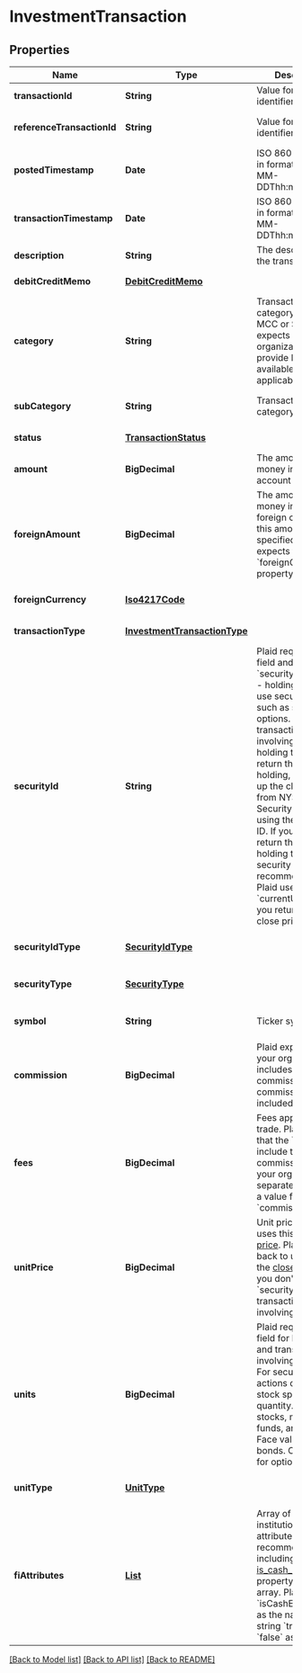 # InvestmentTransaction
## Properties

| Name | Type | Description | Notes |
|------------ | ------------- | ------------- | -------------|
| **transactionId** | **String** | Value for a unique identifier | [default to null] |
| **referenceTransactionId** | **String** | Value for a unique identifier | [optional] [default to null] |
| **postedTimestamp** | **Date** | ISO 8601 date-time in format &#39;YYYY-MM-DDThh:mm:ss.nnn[Z|[+|-]hh:mm]&#39; according to [IETF RFC3339](https://xml2rfc.tools.ietf.org/public/rfc/html/rfc3339.html#anchor14) | [optional] [default to null] |
| **transactionTimestamp** | **Date** | ISO 8601 date-time in format &#39;YYYY-MM-DDThh:mm:ss.nnn[Z|[+|-]hh:mm]&#39; according to [IETF RFC3339](https://xml2rfc.tools.ietf.org/public/rfc/html/rfc3339.html#anchor14) | [default to null] |
| **description** | **String** | The description of the transaction | [default to null] |
| **debitCreditMemo** | [**DebitCreditMemo**](DebitCreditMemo.md) |  | [default to null] |
| **category** | **String** | Transaction category, preferably MCC or SIC. Plaid expects your organization to provide MCC, if available and applicable.  | [optional] [default to null] |
| **subCategory** | **String** | Transaction category detail | [optional] [default to null] |
| **status** | [**TransactionStatus**](TransactionStatus.md) |  | [default to null] |
| **amount** | **BigDecimal** | The amount of money in the account currency | [default to null] |
| **foreignAmount** | **BigDecimal** | The amount of money in the foreign currency. If this amount is specified, then Plaid expects that the &#x60;foreignCurrency&#x60; property is also set. | [optional] [default to null] |
| **foreignCurrency** | [**Iso4217Code**](Iso4217Code.md) |  | [optional] [default to null] |
| **transactionType** | [**InvestmentTransactionType**](InvestmentTransactionType.md) |  | [default to null] |
| **securityId** | **String** | Plaid requires this field and &#x60;securityIdType&#x60; for: - holding types that use security IDs, such as stocks and options. - transactions involving such holding types. If you return this for a holding, Plaid looks up the close price from NYSE Group Security Master using the security ID. If you don&#39;t return this for a holding that uses security IDs (not recommended), Plaid uses the &#x60;currentUnitPrice&#x60; you return as the close price.  | [optional] [default to null] |
| **securityIdType** | [**SecurityIdType**](SecurityIdType.md) |  | [optional] [default to null] |
| **securityType** | [**SecurityType**](SecurityType.md) |  | [optional] [default to null] |
| **symbol** | **String** | Ticker symbol | [optional] [default to null] |
| **commission** | **BigDecimal** | Plaid expects that your organization includes a value for commission if the commission isn&#39;t included in &#x60;fees&#x60;.  | [optional] [default to null] |
| **fees** | **BigDecimal** | Fees applied to the trade. Plaid expects that the &#x60;fees&#x60; include the commission, unless your organization separately provides a value for &#x60;commission&#x60;.  | [default to null] |
| **unitPrice** | **BigDecimal** | Unit price. Plaid uses this as the [price](https://plaid.com/docs/api/products/investments/#investments-transactions-get-response-investment-transactions-price). Plaid falls back to using this as the [close price](https://plaid.com/docs/api/products/investments/#investments-transactions-get-response-securities-close-price) if you don&#39;t return &#x60;securityId&#x60; for transactions involving securities.  | [optional] [default to null] |
| **units** | **BigDecimal** | Plaid requires this field for holdings and transactions involving securities. For security-based actions other than stock splits, quantity. Shares for stocks, mutual funds, and others. Face value for bonds. Contracts for options.  | [optional] [default to null] |
| **unitType** | [**UnitType**](UnitType.md) |  | [optional] [default to null] |
| **fiAttributes** | [**List**](FiAttribute.md) | Array of financial institution-specific attributes. Plaid recommends including a value for [is_cash_equivalent](https://plaid.com/docs/api/products/investments/#investments-transactions-get-response-securities-is-cash-equivalent) property in this array. Plaid accepts &#x60;isCashEquivalent&#x60; as the name and a string &#x60;true&#x60; or &#x60;false&#x60; as the value.  | [optional] [default to null] |

[[Back to Model list]](../README.md#documentation-for-models) [[Back to API list]](../README.md#documentation-for-api-endpoints) [[Back to README]](../README.md)

